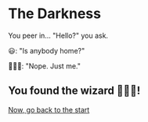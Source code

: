 # The Darkness

You peer in... "Hello?" you ask.

😃: "Is anybody home?"

🧙🏻‍♂️: "Nope. Just me."

## You found the wizard 🧙🏻‍♂️!

[Now, go back to the start](entrance.md)
